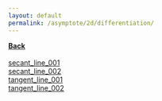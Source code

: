 ```yaml
---
layout: default
permalink: /asymptote/2d/differentiation/
---
```


[**Back**](../../)<br /><br />
[secant_line_001](https://ryanmaguire.github.io/assets/secant_line_001.pdf)<br />
[secant_line_002](https://ryanmaguire.github.io/assets/secant_line_002.pdf)<br />
[tangent_line_001](https://ryanmaguire.github.io/assets/tangent_line_001.pdf)<br />
[tangent_line_002](https://ryanmaguire.github.io/assets/tangent_line_002.pdf)
